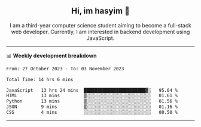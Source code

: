 <h2 align="center"> Hi, im hasyim 👋 </h2>

<p align="center"> I am a third-year computer science student aiming to become a full-stack web developer. Currently, I am interested in backend development using JavaScript. </p>

---

<!--
**hasyimashari/hasyimashari** is a ✨ _special_ ✨ repository because its `README.md` (this file) appears on your GitHub profile.

Here are some ideas to get you started:

- 🔭 I’m currently working on ...
- 🌱 I’m currently learning ...
- 👯 I’m looking to collaborate on ...
- 🤔 I’m looking for help with ...
- 💬 Ask me about ...
- 📫 How to reach me: ...
- 😄 Pronouns: ...
- ⚡ Fun fact: ...
-->

📊 **Weekly development breakdown**

<!--START_SECTION:waka-->

```txt
From: 27 October 2023 - To: 03 November 2023

Total Time: 14 hrs 6 mins

JavaScript   13 hrs 24 mins  ███████████████████████▓░   95.04 %
HTML         13 mins         ▒░░░░░░░░░░░░░░░░░░░░░░░░   01.61 %
Python       13 mins         ▒░░░░░░░░░░░░░░░░░░░░░░░░   01.56 %
JSON         9 mins          ▒░░░░░░░░░░░░░░░░░░░░░░░░   01.16 %
CSS          4 mins          ░░░░░░░░░░░░░░░░░░░░░░░░░   00.50 %
```

<!--END_SECTION:waka-->

---
